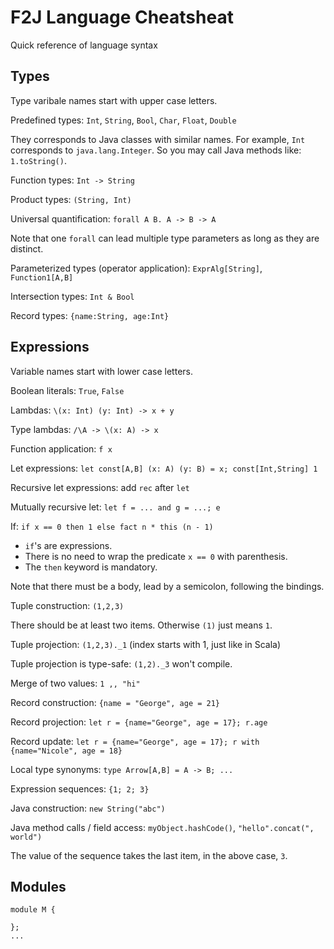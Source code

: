 # F2J Language Cheatsheat

Quick reference of language syntax

## Types

Type varibale names start with upper case letters.

Predefined types: `Int`, `String`, `Bool`, `Char`, `Float`, `Double`

They corresponds to Java classes with similar names. For example, `Int`
corresponds to `java.lang.Integer`. So you may call Java methods like:
`1.toString()`.

Function types: `Int -> String`

Product types: `(String, Int)`

Universal quantification: `forall A B. A -> B -> A`

Note that one `forall` can lead multiple type parameters as long as they are distinct.

Parameterized types (operator application): `ExprAlg[String]`, `Function1[A,B]`

Intersection types: `Int & Bool`

Record types: `{name:String, age:Int}`

## Expressions

Variable names start with lower case letters.

Boolean literals: `True`, `False`

Lambdas: `\(x: Int) (y: Int) -> x + y`

Type lambdas: `/\A -> \(x: A) -> x`

Function application: `f x`

Let expressions: `let const[A,B] (x: A) (y: B) = x; const[Int,String] 1`

Recursive let expressions: add `rec` after `let`

Mutually recursive let: `let f = ... and g = ...; e`

If: `if x == 0 then 1 else fact n * this (n - 1)`

* `if`'s are expressions.
* There is no need to wrap the predicate `x == 0` with parenthesis.
* The `then` keyword is mandatory.

Note that there must be a body, lead by a semicolon, following the bindings.

Tuple construction: `(1,2,3)`

There should be at least two items. Otherwise `(1)` just means `1`.

Tuple projection: `(1,2,3)._1` (index starts with 1, just like in Scala)

Tuple projection is type-safe: `(1,2)._3` won't compile.

Merge of two values: `1 ,, "hi"`

Record construction: `{name = "George", age = 21}`

Record projection: `let r = {name="George", age = 17}; r.age`

Record update: `let r = {name="George", age = 17}; r with {name="Nicole", age = 18}`

Local type synonyms: `type Arrow[A,B] = A -> B; ...`

Expression sequences: `{1; 2; 3}`

Java construction: `new String("abc")`

Java method calls / field access: `myObject.hashCode()`, `"hello".concat(", world")`

The value of the sequence takes the last item, in the above case, `3`.

## Modules

```
module M {

};
...
```
